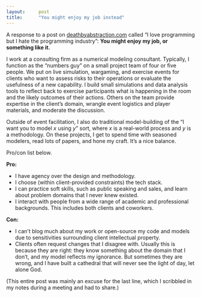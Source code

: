 ```yaml
---
layout:     post
title:      "You might enjoy my job instead"
---
```


A response to a post on
[deathbyabstraction.com](https://www.deathbyabstraction.com/I-love-programming-but-I-hate-the-programming-industry)
called “I love programming but I hate the programming industry”: **You might
enjoy my job, or something like it.**

I work at a consulting firm as a numerical modeling consultant. Typically, I
function as the “numbers guy” on a small project team of four or five people. We
put on live simulation, wargaming, and exercise events for clients who want to
assess risks to their operations or evaluate the usefulness of a new capability.
I build small simulations and data analysis tools to reflect back to exercise
participants what is happening in the room and the likely outcomes of their
actions. Others on the team provide expertise in the client’s domain, wrangle
event logistics and player materials, and moderate the discussion.

Outside of event facilitation, I also do traditional model-building of the “I
want you to model *x* using *y*” sort, where *x* is a real-world process and *y*
is a methodology. On these projects, I get to spend time with seasoned modelers,
read lots of papers, and hone my craft. It’s a nice balance.

Pro/con list below.<!--more-->

**Pro:**

- I have agency over the design and methodology.
- I choose (within client-provided constraints) the tech stack.
- I can practice soft skills, such as public speaking and sales, and learn about
  problem domains that I never knew existed.
- I interact with people from a wide range of academic and professional
  backgrounds. This includes both clients and coworkers.

**Con:**

- I can't blog much about my work or open-source my code and models due to
  sensitivities surrounding client intellectual property.
- Clients often request changes that I disagree with. Usually this is because
  they are right: they know something about the domain that I don’t, and my
  model reflects my ignorance. But sometimes they are wrong, and I have built
  a cathedral that will never see the light of day, let alone God.

(This entire post was mainly an excuse for the last line, which I scribbled in
my notes during a meeting and had to share.)
